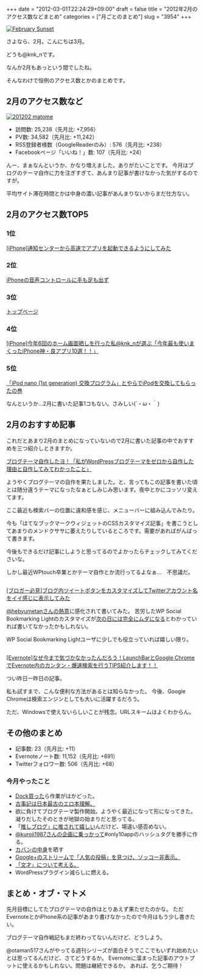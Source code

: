 +++
date = "2012-03-01T22:24:29+09:00"
draft = false
title = "2012年2月のアクセス数などまとめ"
categories = ["月ごとのまとめ"]
slug = "3954"
+++

<a href="http://www.flickr.com/photos/46018179@N00/376817316/" title="February Sunset by leppre, on Flickr" target="_blank"><img class="flickr_photo" src="http://farm1.static.flickr.com/98/376817316_da8546de98_z.jpg" alt="February Sunset" /></a>


さよなら、2月。こんにちは3月。

どうも@knk_nです。

なんか2月もあっという間でしたね。

そんなわけで恒例のアクセス数とかのまとめです。<!--more--><h2>2月のアクセス数など</h2>

<a href="https://knk-n.com/images/2012/03/201202_matome.jpg" title="201202 matome"><img src="https://knk-n.com/images/2012/03/201202_matome.jpg" alt="201202 matome" title="201202_matome.jpg" /></a>

<ul>
<li>訪問数: 25,238（先月比: +7,956）</li>
<li>PV数: 34,582（先月比: +11,242）</li>
<li>RSS登録者様数（GoogleReaderのみ）: 576（先月比: +238）</li>
<li>Facebookページ「いいね！」数: 107（先月比: +24）</li>
</ul>

んー、まぁなんというか、かなり増えました。ありがたいことです。
今月はブログのテーマ自作に力を注ぎすぎて、あんまり記事が書けなかった気がするのですが。

平均サイト滞在時間とかは中身の濃い記事があんまりないからまだ仕方ない。

<h2>2月のアクセス数TOP5</h2>
<h3>1位</h3>
<p><a href="https://knk-n.com/2011/12/15/notification-center/" target="_blank">[iPhone]通知センターから高速でアプリを起動できるようにしてみた</a><script type="text/javascript">var url="https://knk-n.com/2011/12/15/notification-center/";</script><script src="http://api.b.st-hatena.com/entry.count?url=https://knk-n.com/2011/12/15/notification-center/&callback=hatebTxt"></script></p>

<h3>2位</h3>
<p><a href="https://knk-n.com/2011/07/10/voice-control/" target="_blank">iPhoneの音声コントロールに手も足も出ず</a><script type="text/javascript">var url="https://knk-n.com/2011/07/10/voice-control/";</script><script src="http://api.b.st-hatena.com/entry.count?url=https://knk-n.com/2011/07/10/voice-control/&callback=hatebTxt"></script></p>

<h3>3位</h3>
<p><a href="https://knk-n.com/" target="_blank">トップページ</a><script type="text/javascript">var url="https://knk-n.com/";</script><script src="http://api.b.st-hatena.com/entry.count?url=https://knk-n.com/&callback=hatebTxt"></script></p>


<h3>4位</h3>
<p><a href="https://knk-n.com/2011/12/31/2011most-used-app/" target="_blank">[iPhone]今年6回のホーム画面晒しを行った私@knk_nが選ぶ「今年最も使いまくったiPhone神・良アプリ10選！！」</a><script type="text/javascript">var url="https://knk-n.com/2011/12/31/2011most-used-app/";</script><script src="http://api.b.st-hatena.com/entry.count?url=https://knk-n.com/2011/12/31/2011most-used-app/&callback=hatebTxt"></script></p>

<h3>5位</h3>
<p><a href="https://knk-n.com/2012/01/05/see_you_ipod-nano-1st/" target="_blank">「iPod nano (1st generation) 交換プログラム」とやらでiPodを交換してもらったの巻</a><script type="text/javascript">var url="https://knk-n.com/2012/01/05/see_you_ipod-nano-1st/";</script><script src="http://api.b.st-hatena.com/entry.count?url=https://knk-n.com/2012/01/05/see_you_ipod-nano-1st/&callback=hatebTxt"></script></p>

なんというか…2月に書いた記事1コもない。さみしい(´・ω・｀)

<h2>2月のおすすめ記事</h2>
これだとあまり2月のまとめになっていないので2月に書いた記事の中でおすすめを三つ紹介しときますか。

<p><a href="https://knk-n.com/2012/02/09/making_myblogtheme/" target="_blank">ブログテーマ自作したヨ！「私がWordPressブログテーマをゼロから自作した理由と自作してみてわかったこと」</a><script type="text/javascript">var url="https://knk-n.com/2012/02/09/making_myblogtheme/";</script><script src="http://api.b.st-hatena.com/entry.count?url=https://knk-n.com/2012/02/09/making_myblogtheme/&callback=hatebTxt"></script></p>
ようやくブログテーマの自作を果たしました。と、言ってもこの記事を書いた頃とは随分違うテーマになったなぁとしみじみ思います。夜中とかにコッソリ変えてます。

ここ最近も検索バーの位置に違和感を感じ、メニューバーに組み込んでみたり。

今も「はてなブックマークウィジェットのCSSカスタマイズ記事」を書こうとしてあまりのメンドクササに萎えたりしているところです。需要があればがんばって書きます。

今後もできるだけ記事にしようと思ってるのでよかったらチェックしてみてくださいな。

しかし最近WPtouch卒業とかテーマ自作とか流行ってるよなぁ…　不思議だ。

<p style="margin-top: 2em;"></p>

<p><a href="https://knk-n.com/2012/02/24/tweetbutton_customize/" target="_blank">[ブロガー必見]ブログ内ツイートボタンをカスタマイズしてTwitterアカウント名をイイ感じに表示してみた</a><script type="text/javascript">var url="https://knk-n.com/2012/02/24/tweetbutton_customize/";</script><script src="http://api.b.st-hatena.com/entry.count?url=https://knk-n.com/2012/02/24/tweetbutton_customize/&callback=hatebTxt"></script></p>

<a href="http://d.hatena.ne.jp/hebyumetan/20120224/1330027918" target="_blank">@hebyumetanさんの熱意</a>に感化されて書いてみた。
苦労したWP Social Bookmarking Lightのカスタマイズが<a href="https://knk-n.com/2012/02/26/goodbye_wp-social-bookmarking-light/" target="_blank">次の日には完全にムダになる</a>とわかっていれば書いてなかったかもしれない。

WP Social Bookmarking Lightユーザに少しでも役立っていれば嬉しい限り。

<p style="margin-top: 2em;"></p>

<p><a href="https://knk-n.com/2012/02/29/evernote_how_to_search_fast/" target="_blank">[Evernote]なぜ今まで気づかなかったんだろう！LaunchBarとGoogle ChromeでEvernote内のカンタン・爆速検索を行うTIPS紹介します！！</a><script type="text/javascript">var url="https://knk-n.com/2012/02/29/evernote_how_to_search_fast/";</script><script src="http://api.b.st-hatena.com/entry.count?url=https://knk-n.com/2012/02/29/evernote_how_to_search_fast/&callback=hatebTxt"></script></p>
つい昨日一昨日の記事。

私も試すまで、こんな便利な方法があるとは知らなかった。
今後、Google Chromeは検索エンジンとしても大いに活躍するだろう。

ただ、Windowsで使えないらしいことが残念。URLスキームはよくわからん。

<h2>その他のまとめ</h2>
<ul>
<li>記事数: 23（先月比: +11）</li>
<li>Evernoteノート数: 11,152（先月比: +691）</li>
<li>Twitterフォロワー数: 506（先月比: +68）</li>
</ul>

<h3>今月やったこと</h3>
<ul>
<li><a href="https://knk-n.com/2012/02/01/iphone_dock/" target="_blank">Dock買った</a>ら作業がはかどった。</li>
<li><a href="https://knk-n.com/2012/02/02/kojiki/" target="_blank">古事記は日本最古のエロ本理解。</a></li>
<li>欲に負けてブログテーマ製作開始。ようやく最近になって形になってきた。凝りだしたそのときが地獄の始まりだと思ってる。</li>
<li>「<a href="http://www.ashi-tano.jp/?p=2354" target="_blank">推しブログ」に推されて嬉しい</a>んだけど、場違い感否めない。</li>
<li><a href="https://knk-n.com/2012/02/20/only10app/" target="_blank">@kuroji1987さんの企画に乗っかって</a>#only10appのハッシュタグを勝手に作る。</li>
<li><a href="https://knk-n.com/2012/02/22/bag_contents/" target="_blank">カバンの中身</a>を晒す</li>
<li><a href="https://knk-n.com/2012/02/24/google-plus_-invisible_popular-entry/" target="_blank">Google+のストリームで「人気の投稿」を見つけ、ソッコー非表示。</a></li>
<li><a href="https://knk-n.com/2012/02/26/literary_blog_style/" target="_blank">「文才」について考える。</a></li>
<li>WordPressプラグイン減らしに燃える。</li>
</ul>

<h2>まとめ・オブ・マトメ</h2>
先月目標にしてたブログテーマの自作はとりあえず果たせたのかな。
ただEvernoteとかiPhone系の記事があまり書けなかったので今月はもう少し書きたい。

ブログテーマ自作戦記もまだ終わってないんだけど、どうしよう。

@otaman517さんがやってる週刊シリーズが面白そうでここでもいずれ始めたいとは思ってるんだけど、さてどうするか。
Evernoteに溜まった記事のアウトプットに使えるかもしれない。問題は継続できるか。
あれば、乞うご期待！
